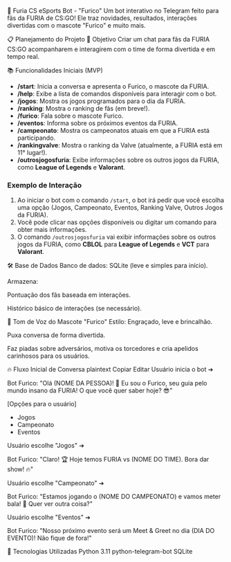 🦊 Furia CS eSports Bot - "Furico"
Um bot interativo no Telegram feito para fãs da FURIA de CS:GO!
Ele traz novidades, resultados, interações divertidas com o mascote "Furico" e muito mais.

📋 Planejamento do Projeto
🎯 Objetivo
Criar um chat para fãs da FURIA CS:GO acompanharem e interagirem com o time de forma divertida e em tempo real.

📚 Funcionalidades Iniciais (MVP)
- **/start**: Inicia a conversa e apresenta o Furico, o mascote da FURIA.
- **/help**: Exibe a lista de comandos disponíveis para interagir com o bot.
- **/jogos**: Mostra os jogos programados para o dia da FURIA.
- **/ranking**: Mostra o ranking de fãs (em breve!).
- **/furico**: Fala sobre o mascote Furico.
- **/eventos**: Informa sobre os próximos eventos da FURIA.
- **/campeonato**: Mostra os campeonatos atuais em que a FURIA está participando.
- **/rankingvalve**: Mostra o ranking da Valve (atualmente, a FURIA está em 11° lugar!).
- **/outrosjogosfuria**: Exibe informações sobre os outros jogos da FURIA, como **League of Legends** e **Valorant**.

### Exemplo de Interação

1. Ao iniciar o bot com o comando `/start`, o bot irá pedir que você escolha uma opção (Jogos, Campeonato, Eventos, Ranking Valve, Outros Jogos da FURIA).
2. Você pode clicar nas opções disponíveis ou digitar um comando para obter mais informações.
3. O comando `/outrosjogosfuria` vai exibir informações sobre os outros jogos da FURIA, como **CBLOL** para **League of Legends** e **VCT** para **Valorant**.


🛠️ Base de Dados
Banco de dados: SQLite (leve e simples para início).

Armazena:

Pontuação dos fãs baseada em interações.

Histórico básico de interações (se necessário).

🦊 Tom de Voz do Mascote "Furico"
Estilo: Engraçado, leve e brincalhão.

Puxa conversa de forma divertida.

Faz piadas sobre adversários, motiva os torcedores e cria apelidos carinhosos para os usuários.

🔥 Fluxo Inicial de Conversa
plaintext
Copiar
Editar
Usuário inicia o bot ➔

Bot Furico:
"Olá (NOME DA PESSOA)! 🦊
Eu sou o Furico, seu guia pelo mundo insano da FURIA! 
O que você quer saber hoje? 😎"

[Opções para o usuário]
- Jogos
- Campeonato
- Eventos

Usuário escolhe "Jogos" ➔

Bot Furico:
"Claro! 🏆 Hoje temos FURIA vs (NOME DO TIME). Bora dar show! 🔥"

Usuário escolhe "Campeonato" ➔

Bot Furico:
"Estamos jogando o (NOME DO CAMPEONATO) e vamos meter bala! 🔫 Quer ver outra coisa?"

Usuário escolhe "Eventos" ➔

Bot Furico:
"Nosso próximo evento será um Meet & Greet no dia (DIA DO EVENTO)! Não fique de fora!"

🚀 Tecnologias Utilizadas
Python 3.11
python-telegram-bot
SQLite





